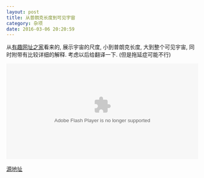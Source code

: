 ```yaml
---
layout: post
title: 从普朗克长度到可见宇宙
category: 杂项
date: 2016-03-06 20:20:59
---
```


从[有趣网址之家](http://youquhome.com/3685/)看来的, 展示宇宙的尺度, 小到普朗克长度, 大到整个可见宇宙, 同时附带有比较详细的解释. 考虑以后给翻译一下. (但是拖延症可能不行)

<p><div style="padding-top: 49.8856%;position: relative" ><object id="fitvid118740" type="application/x-shockwave-flash" data="http://scaleofuniverse.com/scale-of-universe-new.swf?bordercolor=white" style="position: absolute; top: 0; left: 0; width: 100%; height: 100%;"><param name="movie" value="http://scaleofuniverse.com/scale-of-universe-new.swf?bordercolor=white"><param name="quality" value="high"></object></div></p>

[源地址](http://scaleofuniverse.com/)


